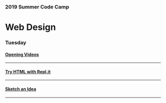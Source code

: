 ### 2019 Summer Code Camp
# Web Design

### Tuesday

#### [Opening Videos](tuesday-opening-videos.md)

***


#### [Try HTML with Repl.it](tuesday-replit.md)

***


#### [Sketch an Idea](tuesday-ideas.md)

***

